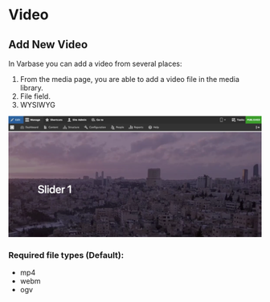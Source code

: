 # Video

## Add New Video 

In Varbase you can add a video from several places: 

1. From the media page, you are able to add a video file in the media library.
2. File field.
3. WYSIWYG

![Video uploaded from media field](../../../../.gitbook/assets/slider-1-test-varbase-property-1.png)

### Required file types \(Default\):

* mp4
* webm
* ogv



